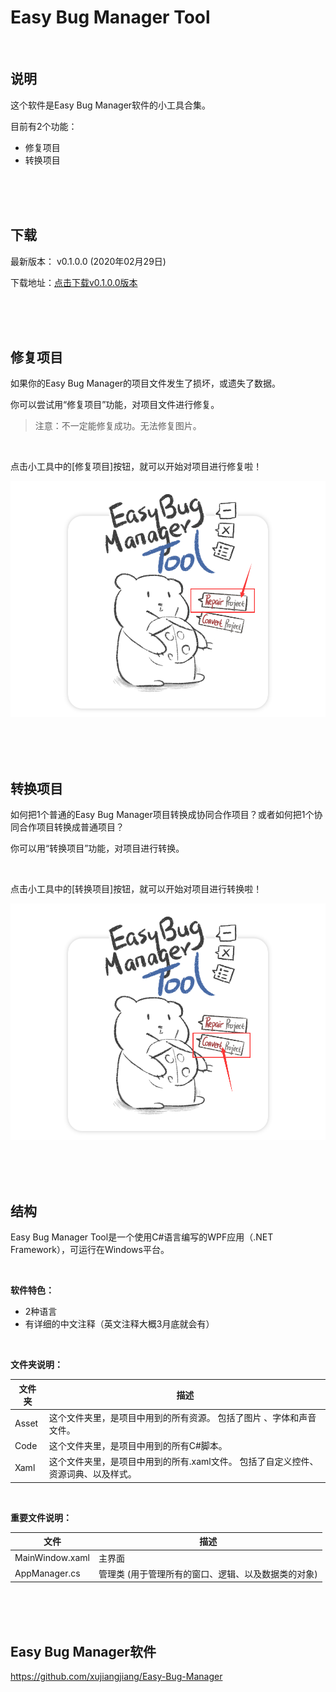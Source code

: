 # Easy Bug Manager Tool

<br/>

## 说明

这个软件是Easy Bug Manager软件的小工具合集。

目前有2个功能：

- 修复项目
- 转换项目

<br/>

<br/>

<br/>

## 下载

最新版本： v0.1.0.0 (2020年02月29日)

下载地址：[点击下载v0.1.0.0版本](https://github.com/xujiangjiang/Easy-Bug-Manager-Tool/releases/download/v0.1.0.0/Easy.Bug.Manager.Tool.v0.1.0.0.zip)

<br/>

<br/>

<br/>

## 修复项目

如果你的Easy Bug Manager的项目文件发生了损坏，或遗失了数据。

你可以尝试用“修复项目”功能，对项目文件进行修复。

> 注意：不一定能修复成功。无法修复图片。

<br/>

点击小工具中的[修复项目]按钮，就可以开始对项目进行修复啦！

![Image](./Image/1.png)

<br/>

<br/>

<br/>

## 转换项目

如何把1个普通的Easy Bug Manager项目转换成协同合作项目？或者如何把1个协同合作项目转换成普通项目？

你可以用“转换项目”功能，对项目进行转换。

<br/>

点击小工具中的[转换项目]按钮，就可以开始对项目进行转换啦！

![Image](./Image/2.png)

<br/>

<br/>

<br/>

## 结构

Easy Bug Manager Tool是一个使用C#语言编写的WPF应用（.NET Framework），可运行在Windows平台。

<br/>

**软件特色：**

- 2种语言
- 有详细的中文注释（英文注释大概3月底就会有）

<br/>

**文件夹说明：**

| 文件夹 | 描述                                                         |
| ------ | ------------------------------------------------------------ |
| Asset  | 这个文件夹里，是项目中用到的所有资源。 包括了图片 、字体和声音文件。 |
| Code   | 这个文件夹里，是项目中用到的所有C#脚本。                     |
| Xaml   | 这个文件夹里，是项目中用到的所有.xaml文件。 包括了自定义控件、资源词典、以及样式。 |

<br/>

**重要文件说明：**

| 文件            | 描述                                                |
| --------------- | --------------------------------------------------- |
| MainWindow.xaml | 主界面                                              |
| AppManager.cs   | 管理类 (用于管理所有的窗口、逻辑、以及数据类的对象) |

<br/>

<br/>

<br/>

## Easy Bug Manager软件

https://github.com/xujiangjiang/Easy-Bug-Manager
